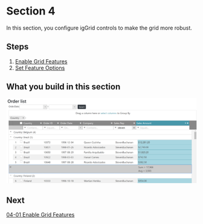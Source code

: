 #  Section 4

In this section, you configure igGrid controls to make the grid more robust. 

## Steps
1. [Enable Grid Features](04-01-Enable-Grid-Features.md)
2. [Set Feature Options](04-02-Set-Feature-Options.md)

## What you build in this section

![](../assets/04-02-01.png)

## Next
[04-01 Enable Grid Features](04-01-Enable-Grid-Features.md)